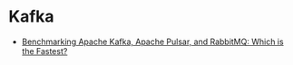 # Kafka
- [Benchmarking Apache Kafka, Apache Pulsar, and RabbitMQ: Which is the Fastest?](https://www.confluent.io/blog/kafka-fastest-messaging-system/)